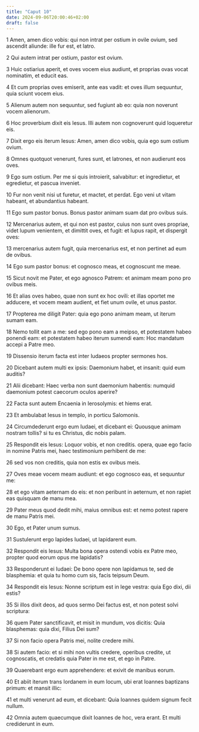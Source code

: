 ```yaml
---
title: "Caput 10"
date: 2024-09-06T20:00:46+02:00
draft: false
---
```



1 Amen, amen dico vobis: qui non intrat per ostium in ovile ovium, sed ascendit aliunde: ille fur est, et latro.

2 Qui autem intrat per ostium, pastor est ovium.

3 Huic ostiarius aperit, et oves vocem eius audiunt, et proprias ovas vocat nominatim, et educit eas.

4 Et cum proprias oves emiserit, ante eas vadit: et oves illum sequuntur, quia sciunt vocem eius.

5 Alienum autem non sequuntur, sed fugiunt ab eo: quia non noverunt vocem alienorum.

6 Hoc proverbium dixit eis Iesus. Illi autem non cognoverunt quid loqueretur eis.

7 Dixit ergo eis iterum Iesus: Amen, amen dico vobis, quia ego sum ostium ovium.

8 Omnes quotquot venerunt, fures sunt, et latrones, et non audierunt eos oves.

9 Ego sum ostium. Per me si quis introierit, salvabitur: et ingredietur, et egredietur, et pascua inveniet.

10 Fur non venit nisi ut furetur, et mactet, et perdat. Ego veni ut vitam habeant, et abundantius habeant.

11 Ego sum pastor bonus. Bonus pastor animam suam dat pro ovibus suis.

12 Mercenarius autem, et qui non est pastor, cuius non sunt oves propriae, videt lupum venientem, et dimittit oves, et fugit: et lupus rapit, et dispergit oves:

13 mercenarius autem fugit, quia mercenarius est, et non pertinet ad eum de ovibus.

14 Ego sum pastor bonus: et cognosco meas, et cognoscunt me meae.

15 Sicut novit me Pater, et ego agnosco Patrem: et animam meam pono pro ovibus meis.

16 Et alias oves habeo, quae non sunt ex hoc ovili: et illas oportet me adducere, et vocem meam audient, et fiet unum ovile, et unus pastor.

17 Propterea me diligit Pater: quia ego pono animam meam, ut iterum sumam eam.

18 Nemo tollit eam a me: sed ego pono eam a meipso, et potestatem habeo ponendi eam: et potestatem habeo iterum sumendi eam: Hoc mandatum accepi a Patre meo.

19 Dissensio iterum facta est inter Iudaeos propter sermones hos.

20 Dicebant autem multi ex ipsis: Daemonium habet, et insanit: quid eum auditis?

21 Alii dicebant: Haec verba non sunt daemonium habentis: numquid daemonium potest caecorum oculos aperire?

22 Facta sunt autem Encaenia in Ierosolymis: et hiems erat.

23 Et ambulabat Iesus in templo, in porticu Salomonis.

24 Circumdederunt ergo eum Iudaei, et dicebant ei: Quousque animam nostram tollis? si tu es Christus, dic nobis palam.

25 Respondit eis Iesus: Loquor vobis, et non creditis. opera, quae ego facio in nomine Patris mei, haec testimonium perhibent de me:

26 sed vos non creditis, quia non estis ex ovibus meis.

27 Oves meae vocem meam audiunt: et ego cognosco eas, et sequuntur me:

28 et ego vitam aeternam do eis: et non peribunt in aeternum, et non rapiet eas quisquam de manu mea.

29 Pater meus quod dedit mihi, maius omnibus est: et nemo potest rapere de manu Patris mei.

30 Ego, et Pater unum sumus.

31 Sustulerunt ergo lapides Iudaei, ut lapidarent eum.

32 Respondit eis Iesus: Multa bona opera ostendi vobis ex Patre meo, propter quod eorum opus me lapidatis?

33 Responderunt ei Iudaei: De bono opere non lapidamus te, sed de blasphemia: et quia tu homo cum sis, facis teipsum Deum.

34 Respondit eis Iesus: Nonne scriptum est in lege vestra: quia Ego dixi, dii estis?

35 Si illos dixit deos, ad quos sermo Dei factus est, et non potest solvi scriptura:

36 quem Pater sanctificavit, et misit in mundum, vos dicitis: Quia blasphemas: quia dixi, Filius Dei sum?

37 Si non facio opera Patris mei, nolite credere mihi.

38 Si autem facio: et si mihi non vultis credere, operibus credite, ut cognoscatis, et credatis quia Pater in me est, et ego in Patre.

39 Quaerebant ergo eum apprehendere: et exivit de manibus eorum.

40 Et abiit iterum trans Iordanem in eum locum, ubi erat Ioannes baptizans primum: et mansit illic:

41 et multi venerunt ad eum, et dicebant: Quia Ioannes quidem signum fecit nullum.

42 Omnia autem quaecumque dixit Ioannes de hoc, vera erant. Et multi crediderunt in eum.

